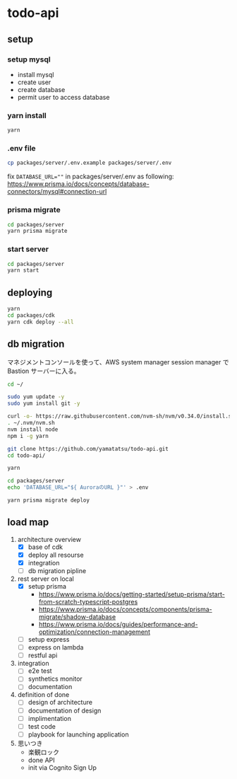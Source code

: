 # todo-api

## setup

### setup mysql

- install mysql
- create user
- create database
- permit user to access database

### yarn install

```sh
yarn
```

### .env file

```sh
cp packages/server/.env.example packages/server/.env
```

fix `DATABASE_URL=""` in packages/server/.env as following:
https://www.prisma.io/docs/concepts/database-connectors/mysql#connection-url

### prisma migrate

```sh
cd packages/server
yarn prisma migrate
```

### start server

```sh
cd packages/server
yarn start
```

## deploying

```sh
yarn
cd packages/cdk
yarn cdk deploy --all
```

## db migration

マネジメントコンソールを使って、AWS system manager session manager で Bastion サーバーに入る。

```sh
cd ~/

sudo yum update -y
sudo yum install git -y

curl -o- https://raw.githubusercontent.com/nvm-sh/nvm/v0.34.0/install.sh | bash
. ~/.nvm/nvm.sh
nvm install node
npm i -g yarn

git clone https://github.com/yamatatsu/todo-api.git
cd todo-api/

yarn

cd packages/server
echo 'DATABASE_URL="${ AuroraのURL }"' > .env

yarn prisma migrate deploy
```

## load map

1. architecture overview
   - [x] base of cdk
   - [x] deploy all resourse
   - [x] integration
   - [ ] db migration pipline
1. rest server on local
   - [x] setup prisma
     - https://www.prisma.io/docs/getting-started/setup-prisma/start-from-scratch-typescript-postgres
     - https://www.prisma.io/docs/concepts/components/prisma-migrate/shadow-database
     - https://www.prisma.io/docs/guides/performance-and-optimization/connection-management
   - [ ] setup express
   - [ ] express on lambda
   - [ ] restful api
1. integration
   - [ ] e2e test
   - [ ] synthetics monitor
   - [ ] documentation
1. definition of done
   - [ ] design of architecture
   - [ ] documentation of design
   - [ ] implimentation
   - [ ] test code
   - [ ] playbook for launching application
1. 思いつき
   - 楽観ロック
   - done API
   - init via Cognito Sign Up
